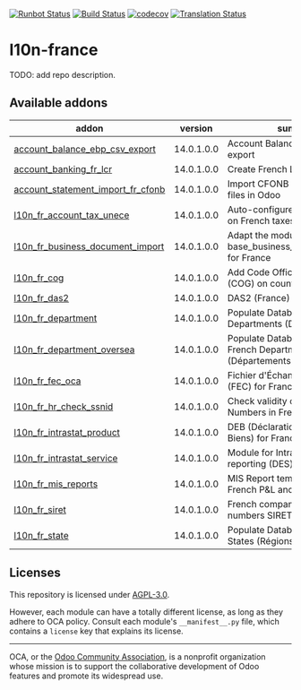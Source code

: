 [![Runbot Status](https://runbot.odoo-community.org/runbot/badge/flat/121/14.0.svg)](https://runbot.odoo-community.org/runbot/repo/github-com-oca-l10n-france-121)
[![Build Status](https://travis-ci.com/OCA/l10n-france.svg?branch=14.0)](https://travis-ci.com/OCA/l10n-france)
[![codecov](https://codecov.io/gh/OCA/l10n-france/branch/14.0/graph/badge.svg)](https://codecov.io/gh/OCA/l10n-france)
[![Translation Status](https://translation.odoo-community.org/widgets/l10n-france-14-0/-/svg-badge.svg)](https://translation.odoo-community.org/engage/l10n-france-14-0/?utm_source=widget)

<!-- /!\ do not modify above this line -->

# l10n-france

TODO: add repo description.

<!-- /!\ do not modify below this line -->

<!-- prettier-ignore-start -->

[//]: # (addons)

Available addons
----------------
addon | version | summary
--- | --- | ---
[account_balance_ebp_csv_export](account_balance_ebp_csv_export/) | 14.0.1.0.0 | Account Balance EBP CSV export
[account_banking_fr_lcr](account_banking_fr_lcr/) | 14.0.1.0.0 | Create French LCR CFONB files
[account_statement_import_fr_cfonb](account_statement_import_fr_cfonb/) | 14.0.1.0.0 | Import CFONB bank statements files in Odoo
[l10n_fr_account_tax_unece](l10n_fr_account_tax_unece/) | 14.0.1.0.0 | Auto-configure UNECE params on French taxes
[l10n_fr_business_document_import](l10n_fr_business_document_import/) | 14.0.1.0.0 | Adapt the module base_business_document_import for France
[l10n_fr_cog](l10n_fr_cog/) | 14.0.1.0.0 | Add Code Officiel Géographique (COG) on countries
[l10n_fr_das2](l10n_fr_das2/) | 14.0.1.0.0 | DAS2 (France)
[l10n_fr_department](l10n_fr_department/) | 14.0.1.0.0 | Populate Database with French Departments (Départements)
[l10n_fr_department_oversea](l10n_fr_department_oversea/) | 14.0.1.0.0 | Populate Database with overseas French Departments (Départements d'outre-mer)
[l10n_fr_fec_oca](l10n_fr_fec_oca/) | 14.0.1.0.0 | Fichier d'Échange Informatisé (FEC) for France
[l10n_fr_hr_check_ssnid](l10n_fr_hr_check_ssnid/) | 14.0.1.0.0 | Check validity of Social Security Numbers in French companies
[l10n_fr_intrastat_product](l10n_fr_intrastat_product/) | 14.0.1.0.0 | DEB (Déclaration d'Échange de Biens) for France
[l10n_fr_intrastat_service](l10n_fr_intrastat_service/) | 14.0.1.0.0 | Module for Intrastat service reporting (DES) for France
[l10n_fr_mis_reports](l10n_fr_mis_reports/) | 14.0.1.0.0 | MIS Report templates for the French P&L and Balance Sheets
[l10n_fr_siret](l10n_fr_siret/) | 14.0.1.0.0 | French company identity numbers SIRET/SIREN/NIC
[l10n_fr_state](l10n_fr_state/) | 14.0.1.0.0 | Populate Database with French States (Régions)

[//]: # (end addons)

<!-- prettier-ignore-end -->

## Licenses

This repository is licensed under [AGPL-3.0](LICENSE).

However, each module can have a totally different license, as long as they adhere to OCA
policy. Consult each module's `__manifest__.py` file, which contains a `license` key
that explains its license.

----

OCA, or the [Odoo Community Association](http://odoo-community.org/), is a nonprofit
organization whose mission is to support the collaborative development of Odoo features
and promote its widespread use.
